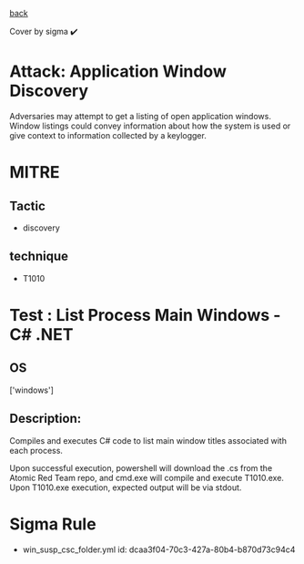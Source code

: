 [back](../index.md)

Cover by sigma :heavy_check_mark: 

# Attack: Application Window Discovery

 Adversaries may attempt to get a listing of open application windows. Window listings could convey information about how the system is used or give context to information collected by a keylogger.

# MITRE
## Tactic
  - discovery

## technique
  - T1010

# Test : List Process Main Windows - C# .NET

## OS

 ['windows']

## Description:

 Compiles and executes C# code to list main window titles associated with each process.

Upon successful execution, powershell will download the .cs from the Atomic Red Team repo, and cmd.exe will compile and execute T1010.exe. Upon T1010.exe execution, expected output will be via stdout.


# Sigma Rule
 - win_susp_csc_folder.yml id: dcaa3f04-70c3-427a-80b4-b870d73c94c4

